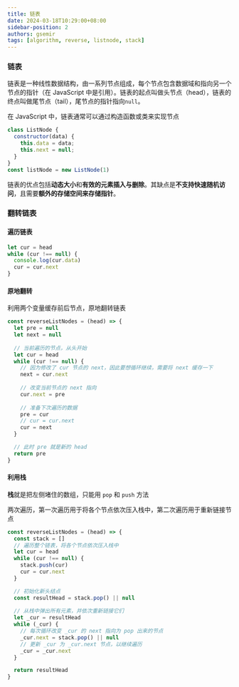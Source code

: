 ```yaml
---
title: 链表
date: 2024-03-18T10:29:00+08:00
sidebar-position: 2
authors: gsemir
tags: [algorithm, reverse, listnode, stack]
---
```


### 链表

链表是一种线性数据结构，由一系列节点组成，每个节点包含数据域和指向另一个节点的指针（在 JavaScript 中是引用）。链表的起点叫做头节点（head），链表的终点叫做尾节点（tail），尾节点的指针指向`null`。

在 JavaScript 中，链表通常可以通过构造函数或类来实现节点

```javascript
class ListNode {
  constructor(data) {
    this.data = data;
    this.next = null;
  }
}
const listNode = new ListNode(1)
```

链表的优点包括**动态大小**和**有效的元素插入与删除**。其缺点是**不支持快速随机访问**，且需要**额外的存储空间来存储指针**。

### 翻转链表

#### 遍历链表

```js
let cur = head
while (cur !== null) {
  console.log(cur.data)
  cur = cur.next
}
```

#### 原地翻转

利用两个变量缓存前后节点，原地翻转链表

```js
const reverseListNodes = (head) => { 
  let pre = null
  let next = null
  
  // 当前遍历的节点，从头开始
  let cur = head
  while (cur !== null) {
    // 因为修改了 cur 节点的 next，因此要想循环继续，需要将 next 缓存一下
    next = cur.next
    
    // 改变当前节点的 next 指向
    cur.next = pre
    
    // 准备下次遍历的数据
    pre = cur
    // cur = cur.next
    cur = next
  }

  // 此时 pre 就是新的 head
  return pre
}
```

#### 利用栈

**栈**就是把左侧堵住的数组，只能用 `pop` 和 `push` 方法

两次遍历，第一次遍历用于将各个节点依次压入栈中，第二次遍历用于重新链接节点

```js
const reverseListNodes = (head) => {
  const stack = []
  // 遍历整个链表，将各个节点依次压入栈中
  let cur = head
  while (cur !== null) {
    stack.push(cur)
    cur = cur.next
  }

  // 初始化新头结点
  const resultHead = stack.pop() || null
  
  // 从栈中弹出所有元素，并依次重新链接它们
  let _cur = resultHead
  while (_cur) {
    // 每次循环改变 _cur 的 next 指向为 pop 出来的节点
    _cur.next = stack.pop() || null
    // 更新 _cur 为 _cur.next 节点，以继续遍历
    _cur = _cur.next
  }

  return resultHead
}
```

